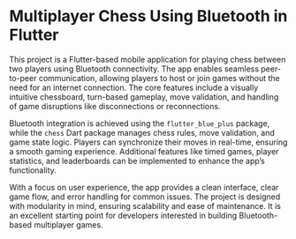 # Multiplayer Chess Using Bluetooth in Flutter

This project is a Flutter-based mobile application for playing chess between two players using Bluetooth connectivity. The app enables seamless peer-to-peer communication, allowing players to host or join games without the need for an internet connection. The core features include a visually intuitive chessboard, turn-based gameplay, move validation, and handling of game disruptions like disconnections or reconnections.

Bluetooth integration is achieved using the `flutter_blue_plus` package, while the `chess` Dart package manages chess rules, move validation, and game state logic. Players can synchronize their moves in real-time, ensuring a smooth gaming experience. Additional features like timed games, player statistics, and leaderboards can be implemented to enhance the app’s functionality.

With a focus on user experience, the app provides a clean interface, clear game flow, and error handling for common issues. The project is designed with modularity in mind, ensuring scalability and ease of maintenance. It is an excellent starting point for developers interested in building Bluetooth-based multiplayer games.

